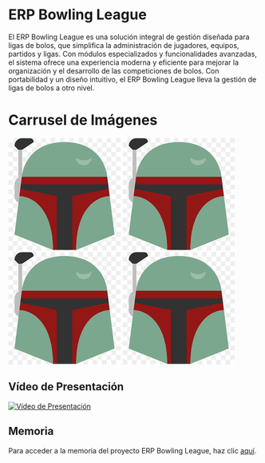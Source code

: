 # ERP Bowling League
El ERP Bowling League es una solución integral de gestión diseñada para ligas de bolos, que simplifica la administración de jugadores, equipos, partidos y ligas. Con módulos especializados y funcionalidades avanzadas, el sistema ofrece una experiencia moderna y eficiente para mejorar la organización y el desarrollo de las competiciones de bolos. Con portabilidad y un diseño intuitivo, el ERP Bowling League lleva la gestión de ligas de bolos a otro nivel.

# Carrusel de Imágenes
<div class="carousel-container">
    <div class="carousel-slide">
        <img src="https://github.com/PolNie/ERP-Bowling-League-Management/blob/main/img/boba%20fett.png" alt="Image 1">
        <img src="https://github.com/PolNie/ERP-Bowling-League-Management/blob/main/img/boba%20fett.png" alt="Image 2">
        <img src="https://github.com/PolNie/ERP-Bowling-League-Management/blob/main/img/boba%20fett.png" alt="Image 3">
        <img src="https://github.com/PolNie/ERP-Bowling-League-Management/blob/main/img/boba%20fett.png" alt="Image 4">
    </div>
</div>
<link rel="stylesheet" href="styles.css">

## Vídeo de Presentación
<!-- Inserta aquí el vídeo de presentación del ERP Bowling League -->
[![Vídeo de Presentación](https://i.ytimg.com/vi/VPRjCeoBqrI/hq720.jpg?sqp=-oaymwEcCNAFEJQDSFXyq4qpAw4IARUAAIhCGAFwAcABBg==&rs=AOn4CLC66mngvsgydVq4HM_MITPRXedOQw)](https://www.youtube.com/watch?v=VPRjCeoBqrI&pp=ygURc2t5IGZ1bGwgb2Ygc3RhcnM%3D)

## Memoria
Para acceder a la memoria del proyecto ERP Bowling League, haz clic [aquí](https://docs.google.com/document/d/1yi0YyKdvMQGsrdw_vcsXQHrbpXQbtf0QVj99rGNSWU0).
